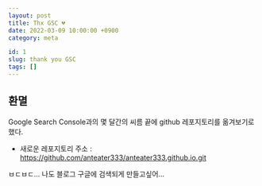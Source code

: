```yaml
---
layout: post
title: Thx GSC 💔
date: 2022-03-09 10:00:00 +0900
category: meta

id: 1
slug: thank you GSC
tags: []
---
```


## 환멸

Google Search Console과의 몇 달간의 씨름 끝에 github 레포지토리를 옮겨보기로 했다.

- 새로운 레포지토리 주소 : <a href="https://github.com/anteater333/anteater333.github.io.git">https://github.com/anteater333/anteater333.github.io.git</a>

ㅂㄷㅂㄷ... 나도 블로그 구글에 검색되게 만들고싶어...

